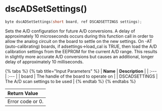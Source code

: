 # dscADSetSettings\(\)

```c
byte dscADSetSettings(short board, ref DSCADSETTINGS settings);
```

Sets the A/D configuration for future A/D conversions. A delay of approximately 10 microseconds occurs during this function call in order to allow the analog circuit on the board to settle on the new settings. On -AT \(auto-calibrating\) boards, if adsettings-&gt;load\_cal is TRUE, then load the A/D calibration settings from the EEPROM for the current A/D range. This results in slightly more accurate A/D conversions but causes an additional, longer delay of approximately 10 milliseconds.

{% tabs %}
{% tab title="Input Parameters" %}
| **Name** | **Description** |
| :--- | :--- |
| board | The handle of the board to operate on |
| DSCADSETTINGS | The A/D scan settings to be used |
{% endtab %}
{% endtabs %}

| Return Value |
| :--- |
| Error code or 0. |

